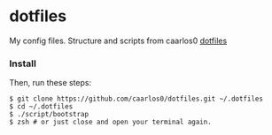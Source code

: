 # dotfiles
My config files. Structure and scripts from caarlos0 [dotfiles](https://github.com/caarlos0/dotfiles)


### Install

Then, run these steps:

```console
$ git clone https://github.com/caarlos0/dotfiles.git ~/.dotfiles
$ cd ~/.dotfiles
$ ./script/bootstrap
$ zsh # or just close and open your terminal again.
```
